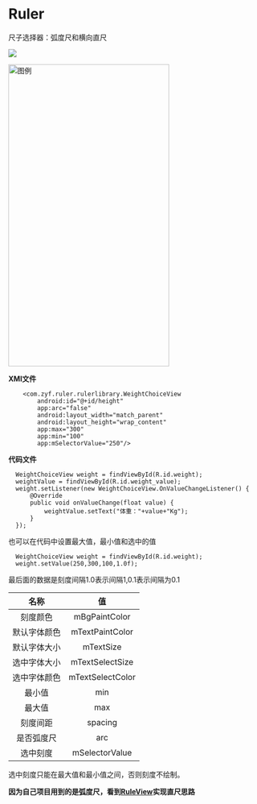 # Ruler
尺子选择器：弧度尺和横向直尺


[![](https://jitpack.io/v/WXFY/Ruler.svg)](https://jitpack.io/#WXFY/Ruler)

<img src="https://s27.aconvert.com/convert/p3r68-cdx67/rsqfc-3t7jy.gif" width="320" height="600" alt="图例"/>



**XMl文件**
```
    <com.zyf.ruler.rulerlibrary.WeightChoiceView
        android:id="@+id/height"
        app:arc="false"
        android:layout_width="match_parent"
        android:layout_height="wrap_content"
        app:max="300"
        app:min="100"
        app:mSelectorValue="250"/>
```

**代码文件**
```
  WeightChoiceView weight = findViewById(R.id.weight);
  weightValue = findViewById(R.id.weight_value);
  weight.setListener(new WeightChoiceView.OnValueChangeListener() {
      @Override
      public void onValueChange(float value) {
          weightValue.setText("体重："+value+"Kg");
      }
  });
```

也可以在代码中设置最大值，最小值和选中的值

```
  WeightChoiceView weight = findViewById(R.id.weight);
  weight.setValue(250,300,100,1.0f);
```

最后面的数据是刻度间隔1.0表示间隔1,0.1表示间隔为0.1 


| 名称        | 值   | 
| :--------:   | :-----:  | 
| 刻度颜色 | mBgPaintColor | 
| 默认字体颜色 | mTextPaintColor | 
| 默认字体大小 | mTextSize | 
| 选中字体大小 | mTextSelectSize | 
| 选中字体颜色 | mTextSelectColor | 
| 最小值 | min | 
| 最大值 | max | 
| 刻度间距 | spacing | 
| 是否弧度尺 | arc |  
| 选中刻度 | mSelectorValue |  

选中刻度只能在最大值和最小值之间，否则刻度不绘制。


**因为自己项目用到的是弧度尺，看到[RuleView](https://github.com/panacena/RuleView)实现直尺思路**
